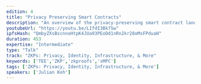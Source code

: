 ```yaml
---
edition: 4
title: "Privacy Preserving Smart Contracts"
description: "An overview of the privacy-preserving smart contract landscape. Examines the 3 main approaches: trusted execution environments (TEE), secure multi-party computation (sMPC), and zero-knowledge proofs (ZKP), and their respective tradeoffs to achieving computation over private data. I talk about the different companies doing each approach and I propose a way to synthesize all 3 approaches coherently.  There is a full blog post about the topic here: http://juliankohtx.com/privacy-preserving-smart-contracts/"
youtubeUrl: "https://youtu.be/LIfdI3Bk7Sw"
ipfsHash: "QmbyZXsBscnnoHtpK4JUa93PEoDd1nRn2kr28oMsFPduaH"
duration: 453
expertise: "Intermediate"
type: "Talk"
track: "ZKPs: Privacy, Identity, Infrastructure, & More"
keywords: ['TEE','ZKP','zkproofs','sMPC']
tags: ['ZKPs: Privacy, Identity, Infrastructure, & More']
speakers: ['Julian Koh']
---
```

